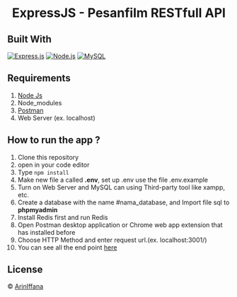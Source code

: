 <h1 align="center">ExpressJS - Pesanfilm RESTfull API</h1>

## Built With

[![Express.js](https://img.shields.io/badge/Express.js-orange.svg?style=rounded-square)](https://expressjs.com/en/starter/installing.html)
[![Node.js](https://img.shields.io/badge/Node.js-green.svg?style=rounded-square)](https://nodejs.org/)
[![MySQL](https://img.shields.io/badge/MySQL-orange.svg?style=rounded-square)](https://www.mysql.com/)

## Requirements

1. <a href="https://nodejs.org/en/download/">Node Js</a>
2. Node_modules
3. <a href="https://www.getpostman.com/">Postman</a>
4. Web Server (ex. localhost)

## How to run the app ?

1. Clone this repository
2. open in your code editor
3. Type `npm install`
4. Make new file a called **.env**, set up .env use the file .env.example
5. Turn on Web Server and MySQL can using Third-party tool like xampp, etc.
6. Create a database with the name #nama_database, and Import file sql to **phpmyadmin**
7. Install Redis first and run Redis
8. Open Postman desktop application or Chrome web app extension that has installed before
9. Choose HTTP Method and enter request url.(ex. localhost:3001/)
10. You can see all the end point [here](https://documenter.getpostman.com/view/20163681/UVyysCSm)

## License

© [ArinIffana](https://github.com/ArinIffana/)
